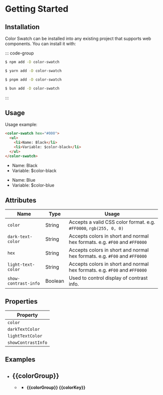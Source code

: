 <script setup>
import { useData } from 'vitepress';
const { theme } = useData();
</script>

# Getting Started

## Installation

Color Swatch can be installed into any existing project that supports web components. You can install it with:

::: code-group

```sh [npm]
$ npm add -D color-swatch
```

```sh [yarn]
$ yarn add -D color-swatch
```

```sh [pnpm]
$ pnpm add -D color-swatch
```

```sh [bun]
$ bun add -D color-swatch
```

:::

## Usage
Usage example:
```html
<color-swatch hex="#000">
  <ul>
    <li>Name: Black</li>
    <li>Variable: $color-black</li>
  </ul>
</color-swatch>
```

<color-swatch color="#000">
  <ul>
    <li>Name: Black</li>
    <li>Variable: $color-black</li>
  </ul>
</color-swatch>
<color-swatch color="#00F">
  <ul>
    <li>Name: Blue</li>
    <li>Variable: $color-blue</li>
  </ul>
</color-swatch>

## Attributes
| Name                   | Type   | Usage |
|------------------------|--------|-------|
| `color`                | String | Accepts a valid CSS color format. e.g. `#FF0000`, `rgb(255, 0, 0)` |
| `dark-text-color`      | String | Accepts colors in short and normal hex formats. e.g. `#F00` and `#FF0000` |
| `hex`                  | String | Accepts colors in short and normal hex formats. e.g. `#F00` and `#FF0000` |
| `light-text-color`     | String | Accepts colors in short and normal hex formats. e.g. `#F00` and `#FF0000` |
| `show-contrast-info`   | Boolean | Used to control display of contrast info. |


## Properties

| Property                    |
|-----------------------------|
| `color`                     |
| `darkTextColor`             |
| `lightTextColor`            |
| `showContrastInfo`          |

## Examples

<ul>
  <li v-for="colorGroup in Object.keys(theme.colors)">
    <h2>{{colorGroup}}</h2>
    <ul>
      <li v-for="colorKey in Object.keys(theme.colors[colorGroup])">
        <color-swatch color="#f00">
          <ul>
            <li><strong>{{colorGroup}} {{colorKey}}</strong></li>
          </ul>
        </color-swatch>
      </li>
    </ul>
  </li>
</ul>
